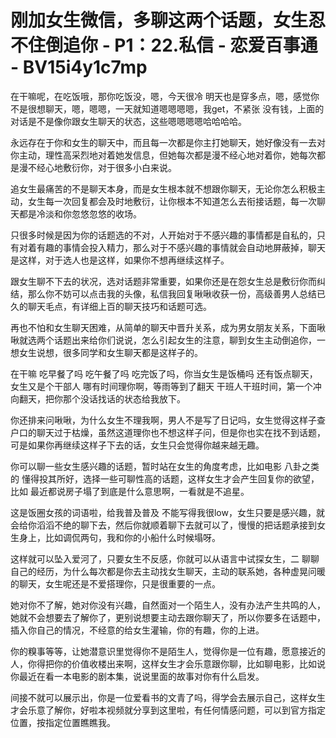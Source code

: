 # 刚加女生微信，多聊这两个话题，女生忍不住倒追你 - P1：22.私信 - 恋爱百事通 - BV15i4y1c7mp

在干嘛呢，在吃饭哦，那你吃饭没，嗯，今天很冷 明天也是穿多点，嗯，感觉你不是很想聊天，嗯，嗯嗯，一天就知道嗯嗯嗯嗯，我get，不紧张 没有钱，上面的对话是不是像你跟女生聊天的状态，这些嗯嗯嗯嗯哈哈哈哈。

永远存在于你和女生的聊天中，而且每一次都是你主打她聊天，她好像没有一去对你主动，理性高采烈地对着她发信息，但她每次都是漫不经心地对着你，她每次都是漫不经心地敷衍你，对于很多小白来说。

追女生最痛苦的不是聊天本身，而是女生根本就不想跟你聊天，无论你怎么积极主动，女生每一次回复都会及时地敷衍，让你根本不知道怎么去衔接话题，每一次聊天都是冷淡和你忽悠忽悠的收场。

只很多时候是因为你的话题选的不对，人开始对于不感兴趣的事情都是自私的，只有对着有趣的事情会投入精力，那么对于不感兴趣的事情就会自动地屏蔽掉，聊天是这样，对于选人也是这样，如果你不想再继续这样子。

跟女生聊不下去的状况，选对话题非常重要，如果你还是在怨女生总是敷衍你而纠结，那么你不妨可以点击我的头像，私信我回复啾啾收获一份，高级善男人总结已久的聊天毛点，有详细上百的聊天技巧和话题可选。

再也不怕和女生聊天困难，从简单的聊天中晋升关系，成为男女朋友关系，下面啾啾就选两个话题出来给你们说说，怎么引起女生的注意，聊到女生主动倒追你，一 想女生说想，很多同学和女生聊天都是这样子的。

在干嘛 吃早餐了吗 吃午餐了吗 吃完饭了吗，你当女生是饭桶吗 还有饭点聊天，女生又是个干部人 哪有时间理你啊，等雨等到了翻天 干班人干班时间，第一个冲向翻天，把你那个没话找话的状态给我放下。

你还排来问啾啾，为什么女生不理我啊，男人不是写了日记吗，女生觉得这样子查户口的聊天过于枯燥，虽然这道理你也不想这样子问，但是你也实在找不到话题，可是如果你再继续这样子下去的话，女生只会觉得你越来越无趣。

你可以聊一些女生感兴趣的话题，暂时站在女生的角度考虑，比如电影 八卦之类的 懂得投其所好，选择一些可聊性高的话题，这样女生才会产生回复你的欲望，比如 最近都说房子塌了到底是什么意思啊，一看就是不追星。

这是饭圈女孩的词语啦，给我普及普及 不能写得我很low，女生只要是感兴趣，就会给你滔滔不绝的聊下去，然后你就顺着聊下去就可以了，慢慢的把话题承接到女生身上，比如调侃两句，我和你的小船什么时候塌呀。

这样就可以坠入爱河了，只要女生不反感，你就可以从语言中试探女生，二 聊聊自己的经历，为什么每次都是你去主动找女生聊天，主动的联系她，各种虚晃问暖的聊天，女生呢还是不爱搭理你，只是很重要的一点。

她对你不了解，她对你没有兴趣，自然面对一个陌生人，没有办法产生共鸣的人，她就不会想要去了解你了，更别说想要主动去跟你聊天了，所以你要多在话题中，插入你自己的情况，不经意的给女生灌输，你的有趣，你的上进。

你的糗事等等，让她潜意识里觉得你不是陌生人，觉得你是一位有趣，愿意接近的人，你得把你的价值收楼出来啊，这样女生才会乐意跟你聊，比如聊电影，比如说你最近在看一本电影的剧本集，说说里面的故事对你有什么启发。

间接不就可以展示出，你是一位爱看书的文青了吗，得学会去展示自己，这样女生才会乐意了解你，好啦本视频就分享到这里啦，有任何情感问题，可以到官方指定位置，按指定位置瞧瞧我。

